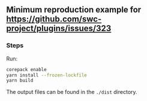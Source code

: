 ## Minimum reproduction example for https://github.com/swc-project/plugins/issues/323

### Steps
Run:
```bash
corepack enable
yarn install --frozen-lockfile
yarn build
```
The output files can be found in the `./dist` directory.

